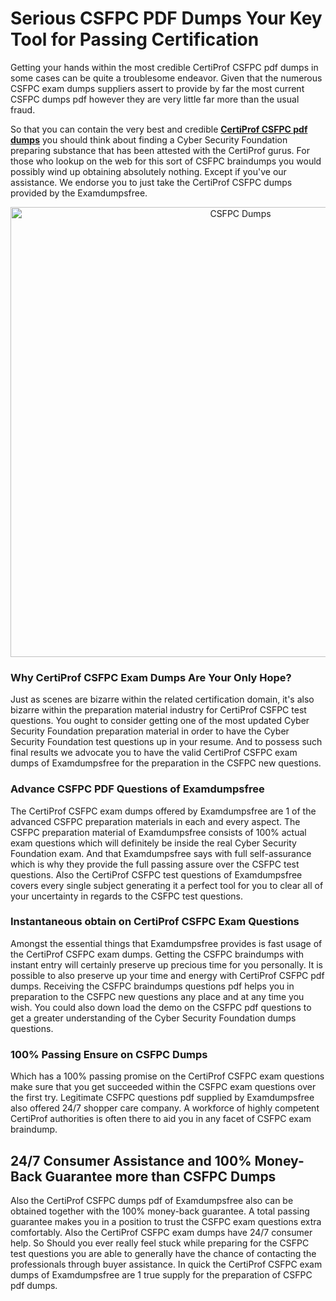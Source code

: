 <h1>Serious CSFPC PDF Dumps Your Key Tool for Passing Certification</h1>
<p>Getting your hands within the most credible CertiProf CSFPC pdf dumps in some cases can be quite a troublesome endeavor. Given that the numerous CSFPC exam dumps suppliers assert to provide by far the most current CSFPC dumps pdf however they are very little far more than the usual fraud.</p>
<p>So that you can contain the very best and credible <strong><a href="https://examdumpsfree.com/CSFPC-exam-dumps">CertiProf CSFPC pdf dumps</a></strong> you should think about finding a Cyber Security Foundation preparing substance that has been attested with the CertiProf gurus. For those who lookup on the web for this sort of CSFPC braindumps you would possibly wind up obtaining absolutely nothing. Except if you've our assistance. We endorse you to just take the CertiProf CSFPC dumps provided by the Examdumpsfree.</p>
<p style="text-align: center;"><a href="https://examdumpsfree.com/CSFPC-exam-dumps"><img src="https://i.ibb.co/yV3fvNg/Exam-Dumps-Free.png" alt="CSFPC Dumps" width="720" /></a></p>
<h3>Why CertiProf CSFPC Exam Dumps Are Your Only Hope?</h3>
<p>Just as scenes are bizarre within the related certification domain, it's also bizarre within the preparation material industry for CertiProf CSFPC test questions. You ought to consider getting one of the most updated Cyber Security Foundation preparation material in order to have the Cyber Security Foundation test questions up in your resume. And to possess such final results we advocate you to have the valid CertiProf CSFPC exam dumps of Examdumpsfree for the preparation in the CSFPC new questions.</p>
<h3><strong>Advance CSFPC PDF Questions of Examdumpsfree</strong></h3>
<p>The CertiProf CSFPC exam dumps offered by Examdumpsfree are 1 of the advanced CSFPC preparation materials in each and every aspect. The CSFPC preparation material of Examdumpsfree consists of 100% actual exam questions which will definitely be inside the real Cyber Security Foundation exam. And that Examdumpsfree says with full self-assurance which is why they provide the full passing assure over the CSFPC test questions. Also the CertiProf CSFPC test questions of Examdumpsfree covers every single subject generating it a perfect tool for you to clear all of your uncertainty in regards to the CSFPC test questions.</p>
<h3><strong>Instantaneous obtain on CertiProf CSFPC Exam Questions</strong></h3>
<p>Amongst the essential things that Examdumpsfree provides is fast usage of the CertiProf CSFPC exam dumps. Getting the CSFPC braindumps with instant entry will certainly preserve up precious time for you personally. It is possible to also preserve up your time and energy with CertiProf CSFPC pdf dumps. Receiving the CSFPC braindumps questions pdf helps you in preparation to the CSFPC new questions any place and at any time you wish. You could also down load the demo on the CSFPC pdf questions to get a greater understanding of the Cyber Security Foundation dumps questions.</p>
<h3><strong>100% Passing Ensure on CSFPC Dumps</strong></h3>
<p>Which has a 100% passing promise on the CertiProf CSFPC exam questions make sure that you get succeeded within the CSFPC exam questions over the first try. Legitimate CSFPC questions pdf supplied by Examdumpsfree also offered 24/7 shopper care company. A workforce of highly competent CertiProf authorities is often there to aid you in any facet of CSFPC exam braindump.</p>
<h2><strong>24/7 Consumer Assistance and 100% Money-Back Guarantee more than CSFPC Dumps</strong></h2>
<p>Also the CertiProf CSFPC dumps pdf of Examdumpsfree also can be obtained together with the 100% money-back guarantee. A total passing guarantee makes you in a position to trust the CSFPC exam questions extra comfortably. Also the CertiProf CSFPC exam dumps have 24/7 consumer help. So Should you ever really feel stuck while preparing for the CSFPC test questions you are able to generally have the chance of contacting the professionals through buyer assistance. In quick the CertiProf CSFPC exam dumps of Examdumpsfree are 1 true supply for the preparation of CSFPC pdf dumps.</p>
<h3>&nbsp;</h3>
<h3>&nbsp;</h3>
